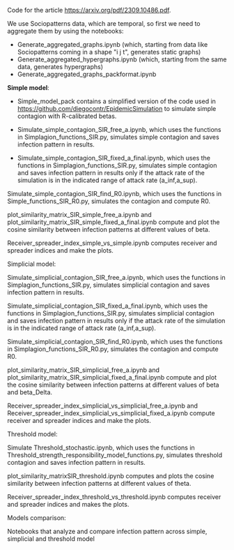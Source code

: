 Code for the article https://arxiv.org/pdf/2309.10486.pdf.

We use Sociopatterns data, which are temporal, so first we need to aggregate them by using the notebooks:
- Generate_aggregated_graphs.ipynb (which, starting from data like Sociopatterns coming in a shape "i j t", generates static graphs)
- Generate_aggregated_hypergraphs.ipynb (which, starting from the same data, generates hypergraphs)
- Generate_aggregated_graphs_packformat.ipynb


**Simple model**:

- Simple_model_pack contains a simplified version of the code used in https://github.com/diegocontr/EpidemicSimulation to simulate simple contagion with R-calibrated betas.

- Simulate_simple_contagion_SIR_free_a.ipynb, which uses the functions in Simplagion_functions_SIR.py, simulates simple contagion and saves infection pattern in results.

- Simulate_simple_contagion_SIR_fixed_a_final.ipynb, which uses the functions in Simplagion_functions_SIR.py, simulates simple contagion and saves infection pattern in results only if the attack rate of the simulation is in the indicated range of attack rate (a_inf,a_sup).

Simulate_simple_contagion_SIR_find_R0.ipynb, which uses the functions in Simple_functions_SIR_R0.py, simulates the contagion and compute R0.

plot_similarity_matrix_SIR_simple_free_a.ipynb and plot_similarity_matrix_SIR_simple_fixed_a_final.ipynb compute and plot the cosine similarity between infection patterns at different values of beta.

Receiver_spreader_index_simple_vs_simple.ipynb computes receiver and spreader indices and make the plots.


Simplicial model:

Simulate_simplicial_contagion_SIR_free_a.ipynb, which uses the functions in Simplagion_functions_SIR.py, simulates simplicial contagion and saves infection pattern in results.

Simulate_simplicial_contagion_SIR_fixed_a_final.ipynb, which uses the functions in Simplagion_functions_SIR.py, simulates simplicial contagion and saves infection pattern in results only if the attack rate of the simulation is in the indicated range of attack rate (a_inf,a_sup).

Simulate_simplicial_contagion_SIR_find_R0.ipynb, which uses the functions in Simplagion_functions_SIR_R0.py, simulates the contagion and compute R0.

plot_similarity_matrix_SIR_simplicial_free_a.ipynb and plot_similarity_matrix_SIR_simplicial_fixed_a_final.ipynb compute and plot the cosine similarity between infection patterns at different values of beta and beta_Delta.

Receiver_spreader_index_simplicial_vs_simplicial_free_a.ipynb and Receiver_spreader_index_simplicial_vs_simplicial_fixed_a.ipynb compute receiver and spreader indices and make the plots.

Threshold model:

Simulate Threshold_stochastic.ipynb, which uses the functions in Threshold_strength_responsibility_model_functions.py, simulates threshold contagion and saves infection pattern in results.

plot_similarity_matrixSIR_threshold.ipynb computes and plots the cosine similarity between infection patterns at different values of theta.

Receiver_spreader_index_threshold_vs_threshold.ipynb computes receiver and spreader indices and makes the plots.


Models comparison:

Notebooks that analyze and compare infection pattern across simple, simplicial and threshold model

